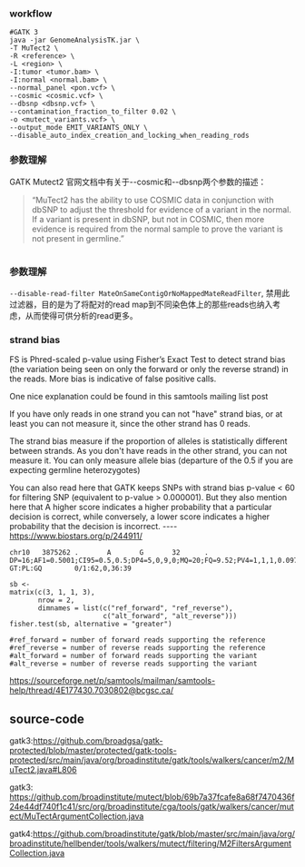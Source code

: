 ### workflow
```
#GATK 3
java -jar GenomeAnalysisTK.jar \
-T MuTect2 \
-R <reference> \
-L <region> \
-I:tumor <tumor.bam> \
-I:normal <normal.bam> \
--normal_panel <pon.vcf> \                        
--cosmic <cosmic.vcf> \
--dbsnp <dbsnp.vcf> \
--contamination_fraction_to_filter 0.02 \                   
-o <mutect_variants.vcf> \
--output_mode EMIT_VARIANTS_ONLY \
--disable_auto_index_creation_and_locking_when_reading_rods
```
### 参数理解
GATK Mutect2 官网文档中有关于--cosmic和--dbsnp两个参数的描述：

 >“MuTect2 has the ability to use COSMIC data in conjunction with dbSNP to adjust the threshold for evidence of a variant in the normal. If a variant is present in dbSNP, but not in COSMIC, then more evidence is required from the normal sample to prove the variant is not present in germline.”

```
```
### 参数理解
`--disable-read-filter MateOnSameContigOrNoMappedMateReadFilter`, 禁用此过滤器，目的是为了将配对的read map到不同染色体上的那些reads也纳入考虑，从而使得可供分析的read更多。


### strand bias


FS is Phred-scaled p-value using Fisher’s Exact Test to detect strand bias (the variation being seen on only the forward or only the reverse strand) in the reads. More bias is indicative of false positive calls.


One nice explanation could be found in this samtools mailing list post

If you have only reads in one strand you can not "have" strand bias, or at least you can not measure it, since the other strand has 0 reads.

The strand bias measure if the proportion of alleles is statistically different between strands. As you don't have reads in the other strand, you can not measure it. You can only measure allele bias (departure of the 0.5 if you are expecting germline heterozygotes)

You can also read here that GATK keeps SNPs with strand bias p-value < 60 for filtering SNP (equivalent to p-value > 0.000001). But they also mention here that A higher score indicates a higher probability that a particular  decision is correct, while conversely, a lower score indicates a  higher probability that the decision is incorrect.
----https://www.biostars.org/p/244911/

```
chr10   3875262 .       A       G       32      .       DP=16;AF1=0.5001;CI95=0.5,0.5;DP4=5,0,9,0;MQ=20;FQ=9.52;PV4=1,1,1,0.097 GT:PL:GQ        0/1:62,0,36:39
```

```
sb <-
matrix(c(3, 1, 1, 3),
       nrow = 2,
       dimnames = list(c("ref_forward", "ref_reverse"),
                       c("alt_forward", "alt_reverse")))
fisher.test(sb, alternative = "greater")

#ref_forward = number of forward reads supporting the reference
#ref_reverse = number of reverse reads supporting the reference
#alt_forward = number of forward reads supporting the variant
#alt_reverse = number of reverse reads supporting the variant
```
https://sourceforge.net/p/samtools/mailman/samtools-help/thread/4E177430.7030802@bcgsc.ca/

## source-code
gatk3:https://github.com/broadgsa/gatk-protected/blob/master/protected/gatk-tools-protected/src/main/java/org/broadinstitute/gatk/tools/walkers/cancer/m2/MuTect2.java#L806

gatk3: https://github.com/broadinstitute/mutect/blob/69b7a37fcafe8a68f7470436f24e44df740f1c41/src/org/broadinstitute/cga/tools/gatk/walkers/cancer/mutect/MuTectArgumentCollection.java

gatk4:https://github.com/broadinstitute/gatk/blob/master/src/main/java/org/broadinstitute/hellbender/tools/walkers/mutect/filtering/M2FiltersArgumentCollection.java


